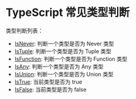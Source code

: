 # TypeScript 常见类型判断

类型判断列表：

- [IsNever](./IsNever.ts): 判断一个类型是否为 Never 类型
- [IsTuple](./IsTuple.ts): 判断一个类型是否为 Tuple 类型
- [IsFunction](./IsFunction.ts): 判断一个类型是否为 Function 类型
- [IsAny](./IsAny.ts): 判断一个类型是否为 Any 类型
- [IsUnion](./IsUnion.ts): 判断一个类型是否为 Union 类型
- [IsTrue](./IsTrue.ts): 当前类型是否为 true
- [IsFalse](./IsFalse.ts): 当前类型是否为 false
